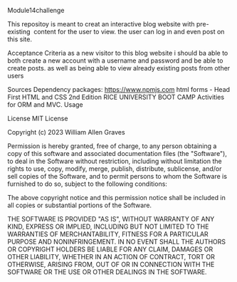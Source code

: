 Module14challenge 

This repositoy is meant to creat an interactive blog website with pre-existing 
content for the user to view. the user can log in and even post on this site.

Acceptance Criteria
as a new visitor to this blog website i should ba able to both create a new account with a username and password and be able to create
posts. as well as being able to view already existing posts from other users

Sources
Dependency packages: https://www.npmjs.com
html forms - Head First HTML and CSS 2nd Edition
RICE UNIVERSITY BOOT CAMP Activities for ORM and MVC.
Usage


License
MIT License

Copyright (c) 2023 William Allen Graves

Permission is hereby granted, free of charge, to any person obtaining a copy of this software and associated documentation files (the "Software"), to deal in the Software without restriction, including without limitation the rights to use, copy, modify, merge, publish, distribute, sublicense, and/or sell copies of the Software, and to permit persons to whom the Software is furnished to do so, subject to the following conditions:

The above copyright notice and this permission notice shall be included in all copies or substantial portions of the Software.

THE SOFTWARE IS PROVIDED "AS IS", WITHOUT WARRANTY OF ANY KIND, EXPRESS OR IMPLIED, INCLUDING BUT NOT LIMITED TO THE WARRANTIES OF MERCHANTABILITY, FITNESS FOR A PARTICULAR PURPOSE AND NONINFRINGEMENT. IN NO EVENT SHALL THE AUTHORS OR COPYRIGHT HOLDERS BE LIABLE FOR ANY CLAIM, DAMAGES OR OTHER LIABILITY, WHETHER IN AN ACTION OF CONTRACT, TORT OR OTHERWISE, ARISING FROM, OUT OF OR IN CONNECTION WITH THE SOFTWARE OR THE USE OR OTHER DEALINGS IN THE SOFTWARE.
